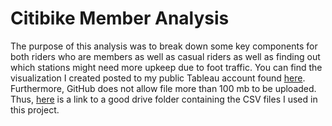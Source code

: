 # Citibike Member Analysis
The purpose of this analysis was to break down some key components for both riders who are members as well as casual riders as well as finding out which stations might need more upkeep due to foot traffic. You can find the visualization I created posted to my public Tableau account found [here](https://public.tableau.com/shared/N2S4SSD54?:display_count=n&:origin=viz_share_link). Furthermore, GitHub does not allow file more than 100 mb to be uploaded. Thus, [here](https://drive.google.com/drive/folders/1H0B-8g3b5fTzOOlMvFfLzB70L-Acp6yx?usp=drive_link) is a link to a good drive folder containing the CSV files I used in this project. 
